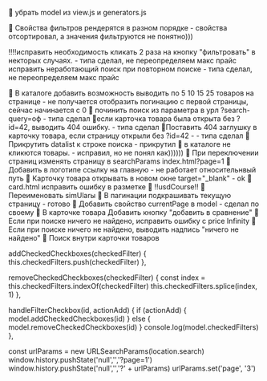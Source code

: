 🧨 убрать model из view.js и generators.js

🤔 Свойства фильтров рендерятся в разном порядке - свойства отсортировал, а значения фильтруются не понятно)))

!!!!исправить необходимость кликать 2 раза на кнопку "фильтровать" в некторых случаях. - типа сделал, не переопределяем макс прайс
исправить неработающий поиск при повторном поиске - типа сделал, не переопределяем макс прайс

🎉 В каталоге добавить возможность выводить по 5 10 15 25 товаров на странице - не получается отобразить погинацию с первой страницы, сейчас начинается с 0
🎉 починить поиск из параметра в урл ?search-query=оф - типа сделал
🎉если карточка товара была открыта без ?id=42, выводить 404 ошибку. - типа сделал
🎉Поставить 404 заглушку в карточку товара, если страницу открыли без ?id=42 - - типа сделал
🎉 Прикрутить datalist к строке поиска - прикрутил
🎉 в каталоге не кликются товары. - исправил, но не понял как))))))
🎉 При переключении страниц изменять страницу в searchParams index.html?page=1
🎉 Добавить в логотипе ссылку на главную - не работает относительнвый путь
🎉 Карточку товара открывать в новом окне target="\_blank" - ok
🎉 card.html исправить ошибку в разметке
🎉 !!usdCourse!!
🎉 Переименовать simUlarы
🎉 В пагинации подкрашивать текущую страницу - готово
🎉 Добавить свойство currentPage в model - сделал по своему
🎉 В карточке товара Добавить кнопку "добавить в сравнение"
🎉 Если при поиске ничего не найдено, исправить ошибку с price Infinity
🎉 Если при поиске ничего не найдено, выводить надпись "ничего не найдено"
🎉 Поиск внутри карточки товаров

addCheckedCheckboxes(checkedFilter) {
this.checkedFilters.push(checkedFilter)
},

removeCheckedCheckboxes(checkedFilter) {
const index = this.checkedFilters.indexOf(checkedFilter)
this.checkedFilters.splice(index, 1)
},

handleFilterCheckbox(id, actionAdd) {
if (actionAdd) {
model.addCheckedCheckboxes(id)
} else {
model.removeCheckedCheckboxes(id)
}
console.log(model.checkedFilters)
},

const urlParams = new URLSearchParams(location.search)
window.history.pushState('null','','?page=1')
window.history.pushState('null','','?' + urlParams)
urlParams.set('page', '3')
